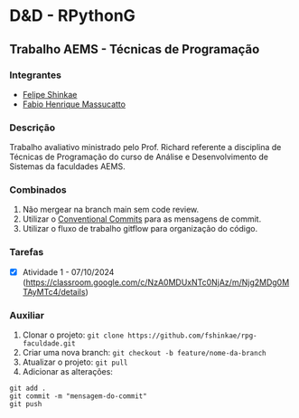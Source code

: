 # D&D - RPythonG
## Trabalho AEMS - Técnicas de Programação

### Integrantes

- [Felipe Shinkae](https://github.com/fshinkae)
- [Fabio Henrique Massucatto](https://github.com/fabiomassucatto)

### Descrição

Trabalho avaliativo ministrado pelo Prof. Richard referente a disciplina de Técnicas de Programação do curso de Análise e Desenvolvimento de Sistemas da faculdades AEMS.

### Combinados

1. Não mergear na branch main sem code review.
2. Utilizar o [Conventional Commits](https://www.conventionalcommits.org/en/v1.0.0/) para as mensagens de commit.
3. Utilizar o fluxo de trabalho gitflow para organização do código.

### Tarefas

- [x] Atividade 1 - 07/10/2024 (https://classroom.google.com/c/NzA0MDUxNTc0NjAz/m/Njg2MDg0MTAyMTc4/details)

### Auxiliar

1. Clonar o projeto: `git clone https://github.com/fshinkae/rpg-faculdade.git`
2. Criar uma nova branch: `git checkout -b feature/nome-da-branch`
3. Atualizar o projeto: `git pull`
4. Adicionar as alterações: 
```
git add .
git commit -m "mensagem-do-commit"
git push
```

